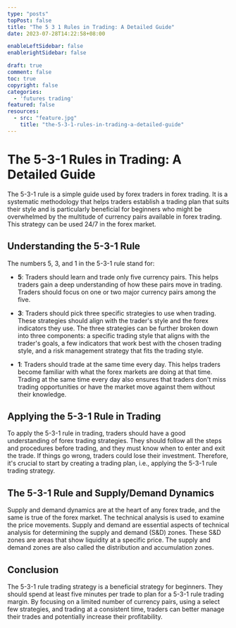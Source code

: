 ```yaml
---
type: "posts"
topPost: false
title: "The 5 3 1 Rules in Trading: A Detailed Guide"
date: 2023-07-28T14:22:58+08:00

enableLeftSidebar: false
enablerightSidebar: false

draft: true
comment: false
toc: true
copyright: false
categories: 
  - 'futures trading'
featured: false
resources: 
  - src: "feature.jpg"
    title: "the-5-3-1-rules-in-trading-a-detailed-guide"
---
```


# The 5-3-1 Rules in Trading: A Detailed Guide

The 5-3-1 rule is a simple guide used by forex traders in forex trading. It is a systematic methodology that helps traders establish a trading plan that suits their style and is particularly beneficial for beginners who might be overwhelmed by the multitude of currency pairs available in forex trading. This strategy can be used 24/7 in the forex market.

## Understanding the 5-3-1 Rule

The numbers 5, 3, and 1 in the 5-3-1 rule stand for:

- **5**: Traders should learn and trade only five currency pairs. This helps traders gain a deep understanding of how these pairs move in trading. Traders should focus on one or two major currency pairs among the five.

- **3**: Traders should pick three specific strategies to use when trading. These strategies should align with the trader's style and the forex indicators they use. The three strategies can be further broken down into three components: a specific trading style that aligns with the trader's goals, a few indicators that work best with the chosen trading style, and a risk management strategy that fits the trading style.

- **1**: Traders should trade at the same time every day. This helps traders become familiar with what the forex markets are doing at that time. Trading at the same time every day also ensures that traders don't miss trading opportunities or have the market move against them without their knowledge.

## Applying the 5-3-1 Rule in Trading

To apply the 5-3-1 rule in trading, traders should have a good understanding of forex trading strategies. They should follow all the steps and procedures before trading, and they must know when to enter and exit the trade. If things go wrong, traders could lose their investment. Therefore, it's crucial to start by creating a trading plan, i.e., applying the 5-3-1 rule trading strategy.

## The 5-3-1 Rule and Supply/Demand Dynamics

Supply and demand dynamics are at the heart of any forex trade, and the same is true of the forex market. The technical analysis is used to examine the price movements. Supply and demand are essential aspects of technical analysis for determining the supply and demand (S&D) zones. These S&D zones are areas that show liquidity at a specific price. The supply and demand zones are also called the distribution and accumulation zones.

## Conclusion

The 5-3-1 rule trading strategy is a beneficial strategy for beginners. They should spend at least five minutes per trade to plan for a 5-3-1 rule trading margin. By focusing on a limited number of currency pairs, using a select few strategies, and trading at a consistent time, traders can better manage their trades and potentially increase their profitability.

